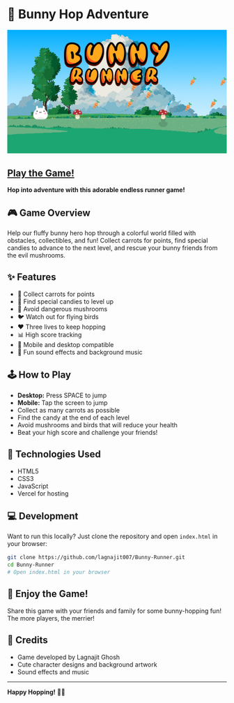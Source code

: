 # 🐰 Bunny Hop Adventure

![Bunny Runner Game](assets/thumbnail.png)

## [Play the Game!](https://bunny-runner.vercel.app/)

**Hop into adventure with this adorable endless runner game!**

## 🎮 Game Overview

Help our fluffy bunny hero hop through a colorful world filled with obstacles, collectibles, and fun! Collect carrots for points, find special candies to advance to the next level, and rescue your bunny friends from the evil mushrooms.

## ✨ Features

- 🥕 Collect carrots for points
- 🍬 Find special candies to level up
- 🍄 Avoid dangerous mushrooms
- 🐦 Watch out for flying birds
- ❤️ Three lives to keep hopping
- 📊 High score tracking
- 📱 Mobile and desktop compatible
- 🎵 Fun sound effects and background music

## 🕹️ How to Play

- **Desktop:** Press SPACE to jump
- **Mobile:** Tap the screen to jump
- Collect as many carrots as possible
- Find the candy at the end of each level
- Avoid mushrooms and birds that will reduce your health
- Beat your high score and challenge your friends!

## 🚀 Technologies Used

- HTML5
- CSS3
- JavaScript
- Vercel for hosting

## 💻 Development

Want to run this locally? Just clone the repository and open `index.html` in your browser:

```bash
git clone https://github.com/lagnajit007/Bunny-Runner.git
cd Bunny-Runner
# Open index.html in your browser
```

## 🌟 Enjoy the Game!

Share this game with your friends and family for some bunny-hopping fun! The more players, the merrier!

## 🙏 Credits

- Game developed by Lagnajit Ghosh
- Cute character designs and background artwork
- Sound effects and music

---

**Happy Hopping!** 🐰✨ 